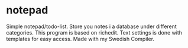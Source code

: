 # notepad
Simple notepad/todo-list. Store you notes i a database under different categories. This program is based on richedit. Text settings is done with templates for easy access. Made with my Swedish Compiler.
